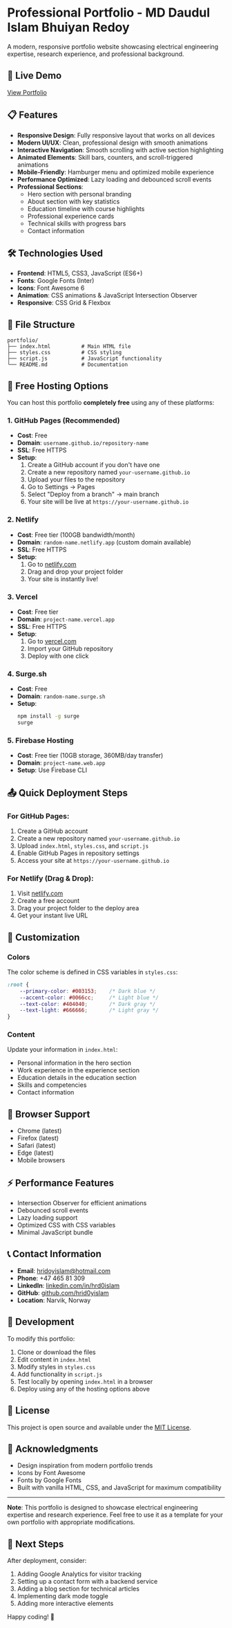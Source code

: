 # Professional Portfolio - MD Daudul Islam Bhuiyan Redoy

A modern, responsive portfolio website showcasing electrical engineering expertise, research experience, and professional background.

## 🚀 Live Demo

[View Portfolio](your-deployment-url-here)

## 📋 Features

- **Responsive Design**: Fully responsive layout that works on all devices
- **Modern UI/UX**: Clean, professional design with smooth animations
- **Interactive Navigation**: Smooth scrolling with active section highlighting
- **Animated Elements**: Skill bars, counters, and scroll-triggered animations
- **Mobile-Friendly**: Hamburger menu and optimized mobile experience
- **Performance Optimized**: Lazy loading and debounced scroll events
- **Professional Sections**:
  - Hero section with personal branding
  - About section with key statistics
  - Education timeline with course highlights
  - Professional experience cards
  - Technical skills with progress bars
  - Contact information

## 🛠️ Technologies Used

- **Frontend**: HTML5, CSS3, JavaScript (ES6+)
- **Fonts**: Google Fonts (Inter)
- **Icons**: Font Awesome 6
- **Animation**: CSS animations & JavaScript Intersection Observer
- **Responsive**: CSS Grid & Flexbox

## 📁 File Structure

```
portfolio/
├── index.html          # Main HTML file
├── styles.css          # CSS styling
├── script.js           # JavaScript functionality
└── README.md           # Documentation
```

## 🚀 Free Hosting Options

You can host this portfolio **completely free** using any of these platforms:

### 1. GitHub Pages (Recommended)
- **Cost**: Free
- **Domain**: `username.github.io/repository-name`
- **SSL**: Free HTTPS
- **Setup**:
  1. Create a GitHub account if you don't have one
  2. Create a new repository named `your-username.github.io`
  3. Upload your files to the repository
  4. Go to Settings → Pages
  5. Select "Deploy from a branch" → main branch
  6. Your site will be live at `https://your-username.github.io`

### 2. Netlify
- **Cost**: Free tier (100GB bandwidth/month)
- **Domain**: `random-name.netlify.app` (custom domain available)
- **SSL**: Free HTTPS
- **Setup**:
  1. Go to [netlify.com](https://netlify.com)
  2. Drag and drop your project folder
  3. Your site is instantly live!

### 3. Vercel
- **Cost**: Free tier
- **Domain**: `project-name.vercel.app`
- **SSL**: Free HTTPS
- **Setup**:
  1. Go to [vercel.com](https://vercel.com)
  2. Import your GitHub repository
  3. Deploy with one click

### 4. Surge.sh
- **Cost**: Free
- **Domain**: `random-name.surge.sh`
- **Setup**:
  ```bash
  npm install -g surge
  surge
  ```

### 5. Firebase Hosting
- **Cost**: Free tier (10GB storage, 360MB/day transfer)
- **Domain**: `project-name.web.app`
- **Setup**: Use Firebase CLI

## 📤 Quick Deployment Steps

### For GitHub Pages:
1. Create a GitHub account
2. Create a new repository named `your-username.github.io`
3. Upload `index.html`, `styles.css`, and `script.js`
4. Enable GitHub Pages in repository settings
5. Access your site at `https://your-username.github.io`

### For Netlify (Drag & Drop):
1. Visit [netlify.com](https://netlify.com)
2. Create a free account
3. Drag your project folder to the deploy area
4. Get your instant live URL

## 🎨 Customization

### Colors
The color scheme is defined in CSS variables in `styles.css`:
```css
:root {
    --primary-color: #003153;    /* Dark blue */
    --accent-color: #0066cc;     /* Light blue */
    --text-color: #404040;       /* Dark gray */
    --text-light: #666666;       /* Light gray */
}
```

### Content
Update your information in `index.html`:
- Personal information in the hero section
- Work experience in the experience section
- Education details in the education section
- Skills and competencies
- Contact information

## 📱 Browser Support

- Chrome (latest)
- Firefox (latest)
- Safari (latest)
- Edge (latest)
- Mobile browsers

## ⚡ Performance Features

- Intersection Observer for efficient animations
- Debounced scroll events
- Lazy loading support
- Optimized CSS with CSS variables
- Minimal JavaScript bundle

## 📞 Contact Information

- **Email**: hridoyislam@hotmail.com
- **Phone**: +47 465 81 309
- **LinkedIn**: [linkedin.com/in/hrd0islam](http://www.linkedin.com/in/hrd0islam)
- **GitHub**: [github.com/hrid0yislam](https://github.com/hrid0yislam)
- **Location**: Narvik, Norway

## 🔧 Development

To modify this portfolio:

1. Clone or download the files
2. Edit content in `index.html`
3. Modify styles in `styles.css`
4. Add functionality in `script.js`
5. Test locally by opening `index.html` in a browser
6. Deploy using any of the hosting options above

## 📝 License

This project is open source and available under the [MIT License](LICENSE).

## 🙏 Acknowledgments

- Design inspiration from modern portfolio trends
- Icons by Font Awesome
- Fonts by Google Fonts
- Built with vanilla HTML, CSS, and JavaScript for maximum compatibility

---

**Note**: This portfolio is designed to showcase electrical engineering expertise and research experience. Feel free to use it as a template for your own portfolio with appropriate modifications.

## 🚀 Next Steps

After deployment, consider:
1. Adding Google Analytics for visitor tracking
2. Setting up a contact form with a backend service
3. Adding a blog section for technical articles
4. Implementing dark mode toggle
5. Adding more interactive elements

Happy coding! 🎉 